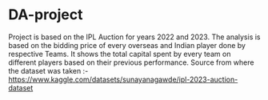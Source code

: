 # DA-project
Project is based on the IPL Auction for years 2022 and 2023.
The analysis is based on the bidding price of every overseas and Indian player done by respective Teams.
It shows the total capital spent by every team on different players based on their previous performance.
Source from where the dataset was taken :- https://www.kaggle.com/datasets/sunayanagawde/ipl-2023-auction-dataset
